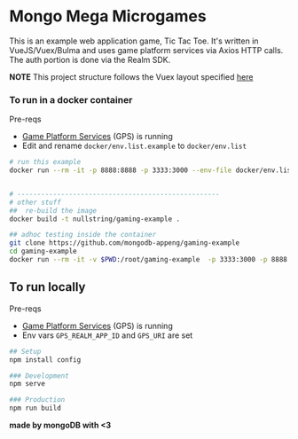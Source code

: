 # Mongo Mega Microgames

This is an example web application game, Tic Tac Toe. It's written in VueJS/Vuex/Bulma and uses game platform services via Axios HTTP calls. The auth portion is done via the Realm SDK.

__NOTE__ This project structure follows the Vuex layout specified [here](https://vuex.vuejs.org/guide/structure.html#application-structure)

### To run in a docker container

Pre-reqs
- [Game Platform Services](https://github.com/mongodb-appeng/gaming-services-api)  (GPS) is running
- Edit and rename `docker/env.list.example` to `docker/env.list`

```bash
# run this example
docker run --rm -it -p 8888:8888 -p 3333:3000 --env-file docker/env.list --hostname gaming.local nullstring/gaming-example


# ---------------------------------------------------
# other stuff 
##  re-build the image
docker build -t nullstring/gaming-example .

## adhoc testing inside the container
git clone https://github.com/mongodb-appeng/gaming-example
cd gaming-example
docker run --rm -it -v $PWD:/root/gaming-example  -p 3333:3000 -p 8888:8888 --entrypoint /bin/bash --hostname gaming-dev.local nullstring/gaming-exmaple -c "npm install config serve"
```

## To run locally

Pre-reqs
- [Game Platform Services](https://github.com/mongodb-appeng/gaming-services-api) (GPS) is running
- Env vars `GPS_REALM_APP_ID` and `GPS_URI` are set

```bash
## Setup
npm install config

### Development
npm serve

### Production
npm run build
```

__made by mongoDB with <3__
